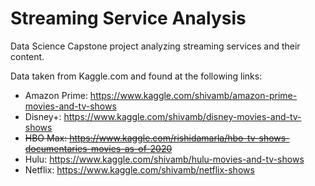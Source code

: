 # Streaming Service Analysis

Data Science Capstone project analyzing streaming services and their content.

Data taken from Kaggle.com and found at the following links:

* Amazon Prime: https://www.kaggle.com/shivamb/amazon-prime-movies-and-tv-shows
* Disney+: https://www.kaggle.com/shivamb/disney-movies-and-tv-shows
* ~~HBO Max: https://www.kaggle.com/rishidamarla/hbo-tv-shows-documentaries-movies-as-of-2020~~
* Hulu: https://www.kaggle.com/shivamb/hulu-movies-and-tv-shows
* Netflix: https://www.kaggle.com/shivamb/netflix-shows